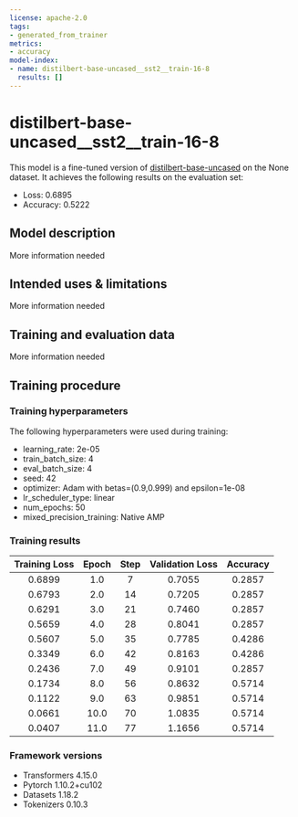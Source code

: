 ```yaml
---
license: apache-2.0
tags:
- generated_from_trainer
metrics:
- accuracy
model-index:
- name: distilbert-base-uncased__sst2__train-16-8
  results: []
---
```


<!-- This model card has been generated automatically according to the information the Trainer had access to. You
should probably proofread and complete it, then remove this comment. -->

# distilbert-base-uncased__sst2__train-16-8

This model is a fine-tuned version of [distilbert-base-uncased](https://huggingface.co/distilbert-base-uncased) on the None dataset.
It achieves the following results on the evaluation set:
- Loss: 0.6895
- Accuracy: 0.5222

## Model description

More information needed

## Intended uses & limitations

More information needed

## Training and evaluation data

More information needed

## Training procedure

### Training hyperparameters

The following hyperparameters were used during training:
- learning_rate: 2e-05
- train_batch_size: 4
- eval_batch_size: 4
- seed: 42
- optimizer: Adam with betas=(0.9,0.999) and epsilon=1e-08
- lr_scheduler_type: linear
- num_epochs: 50
- mixed_precision_training: Native AMP

### Training results

| Training Loss | Epoch | Step | Validation Loss | Accuracy |
|:-------------:|:-----:|:----:|:---------------:|:--------:|
| 0.6899        | 1.0   | 7    | 0.7055          | 0.2857   |
| 0.6793        | 2.0   | 14   | 0.7205          | 0.2857   |
| 0.6291        | 3.0   | 21   | 0.7460          | 0.2857   |
| 0.5659        | 4.0   | 28   | 0.8041          | 0.2857   |
| 0.5607        | 5.0   | 35   | 0.7785          | 0.4286   |
| 0.3349        | 6.0   | 42   | 0.8163          | 0.4286   |
| 0.2436        | 7.0   | 49   | 0.9101          | 0.2857   |
| 0.1734        | 8.0   | 56   | 0.8632          | 0.5714   |
| 0.1122        | 9.0   | 63   | 0.9851          | 0.5714   |
| 0.0661        | 10.0  | 70   | 1.0835          | 0.5714   |
| 0.0407        | 11.0  | 77   | 1.1656          | 0.5714   |


### Framework versions

- Transformers 4.15.0
- Pytorch 1.10.2+cu102
- Datasets 1.18.2
- Tokenizers 0.10.3
